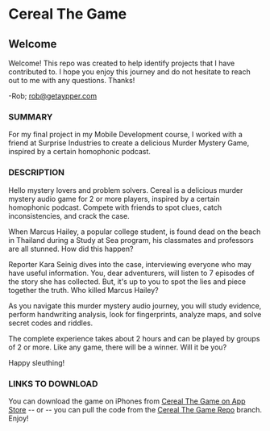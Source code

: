 # Cereal The Game
## Welcome
Welcome! This repo was created to help identify projects that I have contributed to. I hope you enjoy this journey and do not hesitate to reach out to me with any questions. Thanks!

-Rob; [rob@getaypper.com](mailto:rob@getyapper.com)

### SUMMARY
For my final project in my Mobile Development course, I worked with a friend at Surprise Industries to create a delicious Murder Mystery Game, inspired by a certain homophonic podcast.

### DESCRIPTION
Hello mystery lovers and problem solvers. Cereal is a delicious murder mystery audio game for 2 or more players, inspired by a certain homophonic podcast. Compete with friends to spot clues, catch inconsistencies, and crack the case.

When Marcus Hailey, a popular college student, is found dead on the beach in Thailand during a Study at Sea program, his classmates and professors are all stunned. How did this happen? 

Reporter Kara Seinig dives into the case, interviewing everyone who may have useful information. You, dear adventurers, will listen to 7 episodes of the story she has collected. But, it's up to you to spot the lies and piece together the truth. Who killed Marcus Hailey?

As you navigate this murder mystery audio journey, you will study evidence, perform handwriting analysis, look for fingerprints, analyze maps, and solve secret codes and riddles.

The complete experience takes about 2 hours and can be played by groups of 2 or more. Like any game, there will be a winner. Will it be you?

Happy sleuthing!

### LINKS TO DOWNLOAD
You can download the game on iPhones from [Cereal The Game on App Store](https://itunes.apple.com/us/app/cereal-the-game/id981244698?mt=8) -- or -- you can pull the code from the [Cereal The Game Repo](https://github.com/rwyant/index/tree/master/Cereal%20The%20Game) branch. Enjoy!
